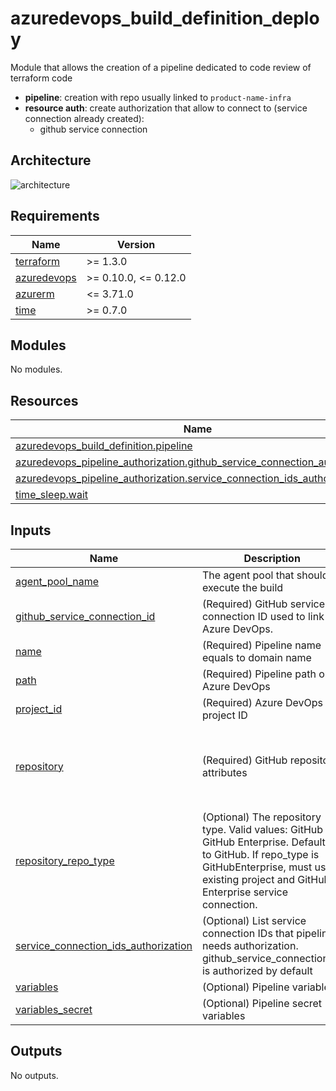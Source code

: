 # azuredevops_build_definition_deploy

Module that allows the creation of a pipeline dedicated to code review of terraform code

* **pipeline**: creation with repo usually linked to `product-name-infra`
* **resource auth**: create authorization that allow to connect to (service connection already created):
  * github service connection

## Architecture

![architecture](./docs/module-arch.drawio.png)

<!-- markdownlint-disable -->
<!-- BEGINNING OF PRE-COMMIT-TERRAFORM DOCS HOOK -->
## Requirements

| Name | Version |
|------|---------|
| <a name="requirement_terraform"></a> [terraform](#requirement\_terraform) | >= 1.3.0 |
| <a name="requirement_azuredevops"></a> [azuredevops](#requirement\_azuredevops) | >= 0.10.0, <= 0.12.0 |
| <a name="requirement_azurerm"></a> [azurerm](#requirement\_azurerm) | <= 3.71.0 |
| <a name="requirement_time"></a> [time](#requirement\_time) | >= 0.7.0 |

## Modules

No modules.

## Resources

| Name | Type |
|------|------|
| [azuredevops_build_definition.pipeline](https://registry.terraform.io/providers/microsoft/azuredevops/latest/docs/resources/build_definition) | resource |
| [azuredevops_pipeline_authorization.github_service_connection_authorization](https://registry.terraform.io/providers/microsoft/azuredevops/latest/docs/resources/pipeline_authorization) | resource |
| [azuredevops_pipeline_authorization.service_connection_ids_authorization](https://registry.terraform.io/providers/microsoft/azuredevops/latest/docs/resources/pipeline_authorization) | resource |
| [time_sleep.wait](https://registry.terraform.io/providers/hashicorp/time/latest/docs/resources/sleep) | resource |

## Inputs

| Name | Description | Type | Default | Required |
|------|-------------|------|---------|:--------:|
| <a name="input_agent_pool_name"></a> [agent\_pool\_name](#input\_agent\_pool\_name) | The agent pool that should execute the build | `string` | `"Azure Pipelines"` | no |
| <a name="input_github_service_connection_id"></a> [github\_service\_connection\_id](#input\_github\_service\_connection\_id) | (Required) GitHub service connection ID used to link Azure DevOps. | `string` | n/a | yes |
| <a name="input_name"></a> [name](#input\_name) | (Required) Pipeline name equals to domain name | `string` | n/a | yes |
| <a name="input_path"></a> [path](#input\_path) | (Required) Pipeline path on Azure DevOps | `string` | n/a | yes |
| <a name="input_project_id"></a> [project\_id](#input\_project\_id) | (Required) Azure DevOps project ID | `string` | n/a | yes |
| <a name="input_repository"></a> [repository](#input\_repository) | (Required) GitHub repository attributes | <pre>object({<br>    organization   = string<br>    name           = string<br>    branch_name    = string<br>    pipelines_path = string<br>  })</pre> | n/a | yes |
| <a name="input_repository_repo_type"></a> [repository\_repo\_type](#input\_repository\_repo\_type) | (Optional) The repository type. Valid values: GitHub or GitHub Enterprise. Defaults to GitHub. If repo\_type is GitHubEnterprise, must use existing project and GitHub Enterprise service connection. | `string` | `"GitHub"` | no |
| <a name="input_service_connection_ids_authorization"></a> [service\_connection\_ids\_authorization](#input\_service\_connection\_ids\_authorization) | (Optional) List service connection IDs that pipeline needs authorization. github\_service\_connection\_id is authorized by default | `list(string)` | `null` | no |
| <a name="input_variables"></a> [variables](#input\_variables) | (Optional) Pipeline variables | `map(any)` | `null` | no |
| <a name="input_variables_secret"></a> [variables\_secret](#input\_variables\_secret) | (Optional) Pipeline secret variables | `map(any)` | `null` | no |

## Outputs

No outputs.
<!-- END OF PRE-COMMIT-TERRAFORM DOCS HOOK -->
